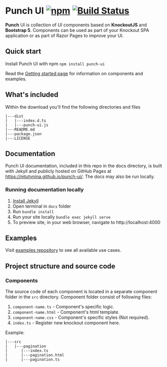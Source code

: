 Punch UI [![npm][npm-image]][npm-url] [![Build Status][build-image]][build-url]
===========================

[npm-image]: https://img.shields.io/npm/v/punch-ui?style=flat-square
[npm-url]: https://www.npmjs.com/package/punch-ui
[build-image]: https://travis-ci.com/mtutynina/punch-ui.svg?branch=main
[build-url]: https://travis-ci.com/mtutynina/punch-ui

**Punch** UI is collection of UI components based on **KnockoutJS** and **Bootstrap 5**. Components can be used as part of your Knockout SPA application or as part of Razor Pages to improve your UI.

## Quick start
Install Punch UI with npm `npm install punch-ui`

Read the [Getting started page](https://mtutynina.github.io/punch-ui/#getting-started) for information on components and examples.

## What's included
Within the download you'll find the following directories and files
```
|---dist
|   |---index.d.ts
|   |---punch-ui.js
|---README.md
|---package.json
|---LICENSE
```
## Documentation
Punch UI documentation, included in this repo in the docs directory, is built with Jekyll and publicly hosted on GitHub Pages at https://mtutynina.github.io/punch-ui/. The docs may also be run locally.
### Running documentation locally
1. [Install Jekyll](https://docs.github.com/en/pages/setting-up-a-github-pages-site-with-jekyll/testing-your-github-pages-site-locally-with-jekyll)
2. Open terminal in `docs` folder
3. Run `bundle install`
4. Run your site locally `bundle exec jekyll serve`
5. To preview site, in your web browser, navigate to http://localhost:4000

## Examples
Visit [examples repository](https://github.com/mtutynina/PunchUIExamples) to see all available use cases.

## Project structure and source code
### Components
The source code of each component is located in a separate component folder in the `src` directory. Component folder consist of following files:
1. `component-name.ts` - Component's specific logic.
2. `component-name.html` - Component's html template.
3. `component-name.css` - Component's specific styles (Not required).
4. `index.ts` - Register new knockout component here.  

Example:
```
|---src
|   |---pagination
|      |---index.ts
|      |---pagination.html
|      |---pagination.ts
```


